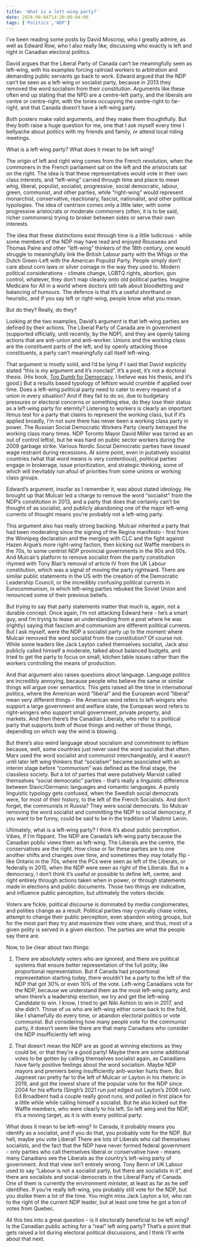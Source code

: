 ```yaml
---
title: 'What is a left-wing party?'
date: 2024-09-04T14:20:09-04:00
tags: ['Politics','NDP']
---
```


I’ve been reading some posts by David Moscrop, who I greatly admire, as well as Edward Row, who I also really like, discussing who exactly is left and right in Canadian electoral politics.

David argues that the Liberal Party of Canada can’t be meaningfully seen as left-wing, with his examples forcing railroad workers to arbitration and demanding public servants go back to work. Edward argued that the NDP can’t be seen as a left-wing or socialist party, because in 2013 they removed the word socialism from their constitution. Arguments like these often end up stating that the NPD are a centre-left party, and the liberals are centre or centre-right, with the tories occupying the centre-right to far-right, and that Canada doesn’t have a left-wing party.

Both posters make valid arguments, and they make them thoughtfully. But they both raise a huge question for me, one that I ask myself every time I bellyache about politics with my friends and family, or attend local riding meetings.

What is a left wing party? What does it mean to be left wing?

The origin of left and right wing comes from the French revolution, when the commoners in the French parliament sat on the left and the aristocrats sat on the right. The idea is that these representatives would vote in their own class interests, and “left-wing” carried through time and place to mean whig, liberal, populist, socialist, progressive, social democratic, labour, green, communist, and other parties, while “right-wing” would represent monarchist, conservative, reactionary, fascist, nationalist, and other political typologies. The idea of centrism comes only a little later, with some progressive aristocrats or moderate commoners (often, it is to be said, richer commoners) trying to broker between sides or serve their own interests.

The idea that these distinctions exist through time is a little ludicrous - while some members of the NDP may have read and enjoyed Rousseau and Thomas Paine and other “left-wing” thinkers of the 18th century, one would struggle to meaningfully link the British Labour party with the Whigs or the Dutch Green-Left with the American Populist Party. People simply don’t care about corn laws or silver coinage in the way they used to. Modern political considerations - climate change, LGBTQ rights, abortion, gun control, whatever, they don’t map cleanly onto old political parties. Imagine Medicare for All in a world where doctors still talk about bloodletting and balancing of humours. The defence is that it’s a useful shorthand or heuristic, and if you say left or right-wing, people know what you mean.

But do they? Really, do they?

Looking at the two examples, David’s argument is that left-wing parties are defined by their actions. The Liberal Party of Canada are in government (supported officially, until recently, by the NDP), and they are openly taking actions that are anti-union and anti-worker. Unions and the working class are the constituent parts of the left, and by openly attacking those constituents, a party can’t meaningfully call itself left-wing.

That argument is mostly solid, and I’d be lying if I said that David explicitly stated “this is my argument and it’s ironclad”. It’s a post, it’s not a doctoral thesis. (His book, [Too Dumb for Democracy](https://gooselane.com/products/too-dumb-for-democracy), I believe was his thesis, and it’s good.) But a results based typology of leftism would crumble if applied over time. Does a left-wing political party need to cater to every request of a union in every situation? And if they fail to do so, due to budgetary pressures or electoral concerns or something else, do they lose their status as a left-wing party for eternity? Listening to workers is clearly an important litmus test for a party that claims to represent the working class, but if it’s applied broadly, I’m not sure there has never been a working class party in power. The Russian Social Democratic Workers Party clearly betrayed the working class many times. NDP Toronto Mayor David Miller was tarred as an out of control leftist, but he was hard on public sector workers during the 2009 garbage strike. Various Nordic Social Democratic parties have issued wage restraint during recessions. At some point, even in putatively socialist countries (what that word means is very contentious), political parties engage in brokerage, issue prioritization, and strategic thinking, some of which will inevitably run afoul of priorities from some unions or working class groups.

Edward’s argument, insofar as I remember it, was about stated ideology. He brought up that Mulcair led a charge to remove the word “socialist” from the NDP’s constitution in 2013, and a party that does that certainly can’t be thought of as socialist, and publicly abandoning one of the major left-wing currents of thought means you’re probably not a left-wing party.

This argument also has really strong backing. Mulcair inherited a party that had been moderating since the signing of the Regina manifesto - first from the Winnipeg declaration and the merging with CLC and the fight against Hazen Argue’s more right-wing faction, then kicking out Waffle members in the 70s, to some centrist NDP provincial governments in the 90s and 00s. And Mulcair’s platform to remove socialist from the party constitution rhymed with Tony Blair’s removal of article IV from the UK Labour constitution, which was a signal of moving the party rightward. There are similar public statements in the US with the creation of the Democratic Leadership Council, or the incredibly confusing political currents in Eurocommunism, in which left-wing parties rebuked the Soviet Union and renounced some of their previous beliefs.

But trying to say that party statements matter that much is, again, not a durable concept. Once again, I’m not attacking Edward here - he’s a smart guy, and I’m trying to tease an understanding from a post where he was (rightly) saying that fascism and communism are different political currents. But I ask myself, were the NDP a socialist party up to the moment where Mulcair removed the word socialist from the constitution? Of course not. While some leaders like Jack Layton called themselves socialist, Jack also publicly called himself a moderate, talked about balanced budgets, and tried to get the party to focus on small, kitchen table issues rather than the workers controlling the means of production.

And that argument also raises questions about language. Language politics are incredibly annoying, because people who believe the same or similar things will argue over semantics. This gets raised all the time in international politics, where the American word “liberal” and the European word “liberal” mean very different things - the American word refers to left-wingers who support a large government and welfare state, the European word refers to right-wingers who support small government, private property, and markets. And then there’s the Canadian Liberals, who refer to a political party that supports both of those things and neither of those things, depending on which way the wind is blowing.

But there’s also weird language about socialism and commitment to leftism because, well, some countries just never used the word socialist that often. Marx used the word socialist and communist interchangeably, and it wasn’t until later left wing thinkers that “socialism” became associated with an interim stage before “communism” was defined as the final stage, the classless society. But a lot of parties that were putatively Marxist called themselves “social democratic” parties - that’s really a linguistic difference between Slavic/Germanic languages and romantic languages. A purely linguistic typology gets confused, when the Swedish social democrats were, for most of their history, to the left of the French Socialists. And don’t forget, the communists in Russia? They were social democrats. So Mulcair removing the word socialist and committing the NDP to social democracy, if you want to be funny, could be said to be in the tradition of Vladimir Lenin.

Ultimately, what is a left-wing party? I think it’s about public perception. Vibes, if I’m flippant. The NDP are Canada’s left-wing party because the Canadian public views them as left-wing. The Liberals are the centre, the conservatives are the right. How close or far these parties are to one another shifts and changes over time, and sometimes they may totally flip - like Ontario in the 70s, where the PCs were seen as left of the Liberals, or federally in 2015, when the NDP were seen as right of the Liberals. But in a democracy, I don’t think it’s useful or possible to define left, centre, and right entirely through actions taken when in power, or through statements made in elections and public documents. Those two things are indicative, and influence public perception, but ultimately the voters decide.  

Voters are fickle, political discourse is dominated by media conglomerates, and polities change as a result. Political parties may cynically chase votes, attempt to change their public perception, even abandon voting groups, but for the most part they try and maximize their vote share, and thus, most of a given polity is served in a given election. The parties are what the people say there are.

Now, to be clear about two things:

1) There are absolutely voters who are ignored, and there are political systems that ensure better representation of the full polity, like proportional representation. But if Canada had proportional representation starting today, there wouldn’t be a party to the left of the NDP that got 30% or even 10% of the vote. Left-wing Canadians vote for the NDP, because we understand them as the most left-wing party, and when there’s a leadership election, we try and get the left-wing Candidate to win. I know, I tried to get Niki Ashton to win in 2017, and she didn’t. Those of us who are left-wing either come back to the fold, like I shamefully do every time, or abandon electoral politics or vote communist. But considering how many people vote for the communist party, it doesn’t seem like there are that many Canadians who consider the NDP insufficiently left wing.

2) That doesn’t mean the NDP are as good at winning elections as they could be, or that they’re a good party! Maybe there are some additional votes to be gotten by calling themselves socialist again, as Canadians have fairly positive feelings about the word socialism. Maybe NDP mayors and premiers being insufficiently anti-worker hurts them. But Jagmeet ran pretty far to the left of Mulcair or Layton in his rhetoric in 2019, and got the lowest share of the popular vote for the NDP since 2004 for his efforts (Singh’s 2021 run just edged out Layton’s 2006 run). Ed Broadbent had a couple really good runs, and polled in first place for a little while while calling himself a socialist. But he also kicked out the Waffle members, who were clearly to his left. So left wing and the NDP, it’s a moving target, as it is with every political party.

What does it mean to be left-wing? In Canada, it probably means you identify as a socialist, and if you do that, you probably vote for the NDP. But hell, maybe you vote Liberal! There are lots of Liberals who call themselves socialists, and the fact that the NDP have never formed federal government - only parties who call themselves liberal or conservative have - means many Canadians see the Liberals as the country’s left-wing party of government. And that view isn’t entirely wrong. Tony Benn of UK Labour used to say “Labour is not a socialist party, but there are socialists in it”, and there are socialists and social-democrats in the Liberal Party of Canada. One of them is currently the environment minister, at least as far as he self identifies. If you’re really left-wing, you probably still vote for the NDP, but you dislike them a lot of the time. You might miss Jack Layton a lot, who ran to the right of the current NDP leader, but at least one time he got a ton of votes from Quebec.

All this ties into a great question - is it electorally beneficial to be left wing? Is the Canadian public aching for a “real” left wing party? That’s a point that gets raised a lot during electoral political discussions, and I think I’ll write about that next.
